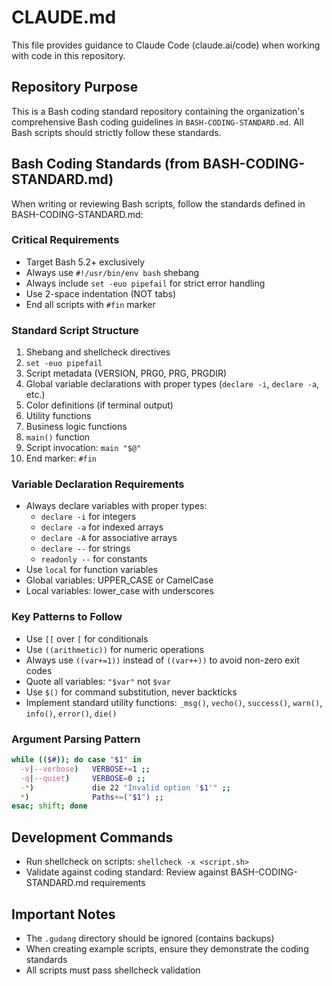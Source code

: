 # CLAUDE.md

This file provides guidance to Claude Code (claude.ai/code) when working with code in this repository.

## Repository Purpose
This is a Bash coding standard repository containing the organization's comprehensive Bash coding guidelines in `BASH-CODING-STANDARD.md`. All Bash scripts should strictly follow these standards.

## Bash Coding Standards (from BASH-CODING-STANDARD.md)
When writing or reviewing Bash scripts, follow the standards defined in BASH-CODING-STANDARD.md:

### Critical Requirements
- Target Bash 5.2+ exclusively
- Always use `#!/usr/bin/env bash` shebang
- Always include `set -euo pipefail` for strict error handling
- Use 2-space indentation (NOT tabs)
- End all scripts with `#fin` marker

### Standard Script Structure
1. Shebang and shellcheck directives
2. `set -euo pipefail`
3. Script metadata (VERSION, PRG0, PRG, PRGDIR)
4. Global variable declarations with proper types (`declare -i`, `declare -a`, etc.)
5. Color definitions (if terminal output)
6. Utility functions
7. Business logic functions
8. `main()` function
9. Script invocation: `main "$@"`
10. End marker: `#fin`

### Variable Declaration Requirements
- Always declare variables with proper types:
  - `declare -i` for integers
  - `declare -a` for indexed arrays
  - `declare -A` for associative arrays
  - `declare --` for strings
  - `readonly --` for constants
- Use `local` for function variables
- Global variables: UPPER_CASE or CamelCase
- Local variables: lower_case with underscores

### Key Patterns to Follow
- Use `[[` over `[` for conditionals
- Use `((arithmetic))` for numeric operations
- Always use `((var+=1))` instead of `((var++))` to avoid non-zero exit codes
- Quote all variables: `"$var"` not `$var`
- Use `$()` for command substitution, never backticks
- Implement standard utility functions: `_msg()`, `vecho()`, `success()`, `warn()`, `info()`, `error()`, `die()`

### Argument Parsing Pattern
```bash
while (($#)); do case "$1" in
  -v|--verbose)   VERBOSE+=1 ;;
  -q|--quiet)     VERBOSE=0 ;;
  -*)             die 22 "Invalid option '$1'" ;;
  *)              Paths+=("$1") ;;
esac; shift; done
```

## Development Commands
- Run shellcheck on scripts: `shellcheck -x <script.sh>`
- Validate against coding standard: Review against BASH-CODING-STANDARD.md requirements

## Important Notes
- The `.gudang` directory should be ignored (contains backups)
- When creating example scripts, ensure they demonstrate the coding standards
- All scripts must pass shellcheck validation